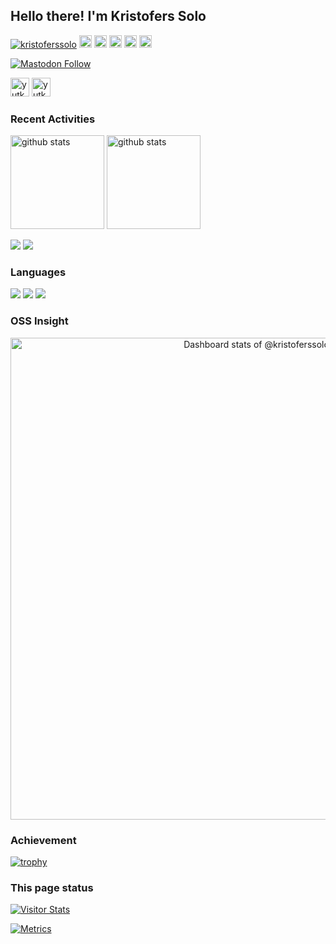## Hello there! I'm Kristofers Solo

<p align="left">
  <a href="https://github.com/kristoferssolo/kristoferssolo/"><img src="https://komarev.com/ghpvc/?username=kristoferssolo" alt="kristoferssolo" /></a>
  <a href="https://github.com/kristoferssolo"><img height="20" src="https://img.shields.io/github/followers/kristoferssolo?label=follow&logo=github&style=flat" /></a>
  <a href="https://github.com/kristoferssolo"><img height="20" src="https://img.shields.io/github/stars/kristoferssolo?logo=github&style=flat" /></a>
  <a href="https://gitstar-ranking.com/kristoferssolo"><img height="20" src="https://img.shields.io/endpoint?label=star%20ranking&logo=github&style=flat&url=https%3A%2F%2Fgitstar-ranking.com%2Fusers%2Fkristoferssolo%2Fshields" /></a>
  <a href="https://user-badge.committers.top/latvia/kristoferssolo"><img height="20" src="https://user-badge.committers.top/latvia/kristoferssolo.svg" /></a>
  <a href="https://github.com/gayanvoice/top-github-users/blob/main/markdown/followers/latvia.md"><img height="20" src="https://img.shields.io/badge/dynamic/json?url=https%3A%2F%2Fraw.githubusercontent.com%2Fkristoferssolo%2Fkristoferssolo%2Fmain%2Fassets%2Fgithub-followed-ranking.json&query=key&prefix=%23&label=followed%20rank&color=brightgreen&logo=github" /></a>
</p>

<p align="left">
  <a href="https://fosstodon.org/@kristofers_solo"><img alt="Mastodon Follow" src="https://img.shields.io/mastodon/follow/109774143477944719?domain=fosstodon.org&style=flat&logo=mastodon"></a>
</p>

<p align="left">
  <a href="https://dev.to/kristoferssolo" target="blank"><img src="https://cdn.jsdelivr.net/npm/simple-icons@3.0.1/icons/dev-dot-to.svg" alt="yutkat" height="30" width="30" /></a>
  <a href="https://fosstodon.org/@kristofers_solo" target="blank"><img src="https://cdn.fosstodon.org/site_uploads/files/000/000/007/32/91cda647d1c18689.png" alt="yutkat" height="30" width="30" /></a>
</p>

### Recent Activities

<p align="left">
  <a href="https://github.com/anuraghazra/github-readme-stats"><img alt="github stats" height="150px" src="https://github-readme-stats.vercel.app/api?username=kristoferssolo&count_private=true&show_icons=true&custom_title=GitHub%20Stats&hide_border=true&theme=rose_pine" /></a>
  <a href="https://github.com/DenverCoder1/github-readme-streak-stats"><img alt="github stats" height="150px" src="https://github-readme-streak-stats.herokuapp.com/?user=kristoferssolo&theme=transparent&hide_border=true" /></a>
</p>

[![](http://github-profile-summary-cards.vercel.app/api/cards/profile-details?username=kristoferssolo&theme=rose_pine)](https://github.com/vn7n24fzkq/github-profile-summary-cards)
[![](https://github-readme-activity-graph.vercel.app/graph?username=kristoferssolo&theme=rogue&custom_title=Contribution%20Graph%20in%20the%20last%2031%20days&hide_border=true)](https://github.com/Ashutosh00710/github-readme-activity-graph)

### Languages

[![](http://github-profile-summary-cards.vercel.app/api/cards/repos-per-language?username=kristoferssolo&theme=rose_pine)](https://github.com/vn7n24fzkq/github-profile-summary-cards)
[![](http://github-profile-summary-cards.vercel.app/api/cards/most-commit-language?username=kristoferssolo&theme=rose_pine)](https://github.com/vn7n24fzkq/github-profile-summary-cards)
[![](https://github-readme-stats.vercel.app/api/top-langs/?username=kristoferssolo&layout=compact&count_private=true&show_icons=true&theme=rose_pine&hide_border=true)](https://github.com/anuraghazra/github-readme-stats)

### OSS Insight

<a href="https://next.ossinsight.io/widgets/official/compose-user-dashboard-stats?user_id=67258855" target="_blank" style="display: block" align="center">
  <picture>
    <source media="(prefers-color-scheme: dark)" srcset="https://next.ossinsight.io/widgets/official/compose-user-dashboard-stats/thumbnail.png?user_id=67258855&image_size=auto&color_scheme=dark" width="771" height="auto">
    <img alt="Dashboard stats of @kristoferssolo" src="https://next.ossinsight.io/widgets/official/compose-user-dashboard-stats/thumbnail.png?user_id=67258855&image_size=auto&color_scheme=light" width="771" height="auto">
  </picture>
</a>

<!-- Made with [OSS Insight](https://ossinsight.io/) -->

<!-- Made with [OSS Insight](https://ossinsight.io/) -->

<!-- Made with [OSS Insight](https://ossinsight.io/) -->

<!-- <a href="https://next.ossinsight.io/widgets/official/compose-currently-working-on?user_id=67258855&activity_type=all" target="_blank" style="display: block" align="center"> -->
<!--   <picture> -->
<!--     <source media="(prefers-color-scheme: dark)" srcset="https://next.ossinsight.io/widgets/official/compose-currently-working-on/thumbnail.png?user_id=67258855&activity_type=all&image_size=auto&color_scheme=dark" width="497.5" height="auto"> -->
<!--     <img alt="@kristoferssolo's Recent Work - Last 28 days" src="https://next.ossinsight.io/widgets/official/compose-currently-working-on/thumbnail.png?user_id=67258855&activity_type=all&image_size=auto&color_scheme=light" width="497.5" height="auto"> -->
<!--   </picture> -->
<!-- </a> -->

<!-- Made with [OSS Insight](https://ossinsight.io/) -->

<!-- Made with [OSS Insight](https://ossinsight.io/) -->

### Achievement

[![trophy](https://github-profile-trophy.vercel.app/?username=kristoferssolo&theme=darkhub&column=5&margin-w=10&margin-h=10)](https://github.com/ryo-ma/github-profile-trophy)

<!-- <img height="150" src="https://github.com/kristoferssolo/kristoferssolo/blob/master/images/stat.svg" alt="Alternative Text"/> -->

### This page status

<a href="https://widgetbite.com" align="left">
  <img alt="Visitor Stats" src="https://widgetbite.com/stats/kristoferssolo"/>  
</a>

[![Metrics](https://github.com/kristoferssolo/kristoferssolo/actions/workflows/main.yml/badge.svg)](https://github.com/kristoferssolo/kristoferssolo/actions/workflows/main.yml)
